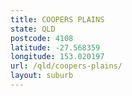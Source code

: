 ```yaml
---
title: COOPERS PLAINS
state: QLD
postcode: 4108
latitude: -27.568359
longitude: 153.020197
url: /qld/coopers-plains/
layout: suburb
---
```

